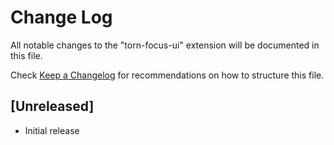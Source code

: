 # Change Log

All notable changes to the "torn-focus-ui" extension will be documented in this file.

Check [Keep a Changelog](http://keepachangelog.com/) for recommendations on how to structure this file.

## [Unreleased]

- Initial release